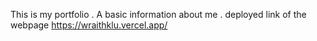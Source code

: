 This is my portfolio .
A basic information about me .
deployed link of the webpage
https://wraithklu.vercel.app/
